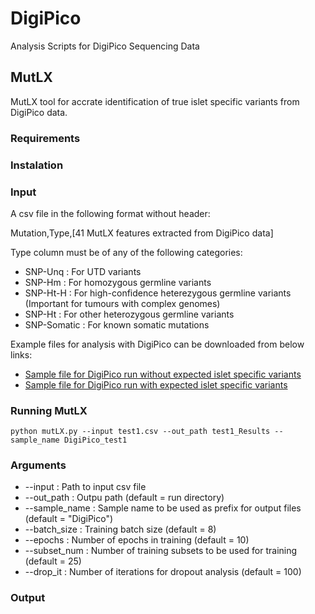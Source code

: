# DigiPico
Analysis Scripts for DigiPico Sequencing Data

## MutLX
MutLX tool for accrate identification of true islet specific variants from DigiPico data. 

### Requirements


### Instalation


### Input

A csv file in the following format without header:

Mutation,Type,[41 MutLX features extracted from DigiPico data]

Type column must be of any of the following categories:
* SNP-Unq : For UTD variants
* SNP-Hm : For homozygous germline variants
* SNP-Ht-H : For high-confidence heterezygous germline variants (Important for tumours with complex genomes)
* SNP-Ht : For other heterozygous germline variants
* SNP-Somatic : For known somatic mutations

Example files for analysis with DigiPico can be downloaded from below links:
* [Sample file for DigiPico run without expected islet specific variants](//)
* [Sample file for DigiPico run with expected islet specific variants](//)

### Running MutLX

```
python mutLX.py --input test1.csv --out_path test1_Results --sample_name DigiPico_test1
```

### Arguments

* --input : Path to input csv file
* --out_path : Outpu path (default = run directory)
* --sample_name : Sample name to be used as prefix for output files (default = "DigiPico")
* --batch_size : Training batch size (default = 8) 
* --epochs : Number of epochs in training (default = 10)
* --subset_num : Number of training subsets to be used for training (default = 25)
* --drop_it : Number of iterations for dropout analysis (default = 100)

### Output

